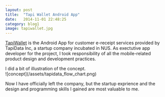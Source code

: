 ```yaml
---
layout: post
title:  "Tapi Wallet Android App"
date:   2014-11-01 22:48:25 
category: blog1
image: tapiwallet.jpg
---
```


[TapiWallet](https://play.google.com/store/apps/details?id=com.tapidata.tapi) is the Android App for customer e-receipt services provided by TapiData Inc, a startup company incubated in NUS. As exectutive app developer for the project, I took responsibility of all the mobile-related product design and development practices. 

<figcaption>
I did a bit of illustration of the concept. 
</figcaption>
![concept](/assets/tapidata_flow_chart.png)

Now I have officially left the company, but the startup exprience and the design and programming skills I gained are most valuable to me. 